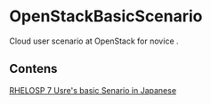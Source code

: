 # OpenStackBasicScenario
Cloud user scenario at OpenStack for novice .

## Contens

[ RHELOSP 7 Usre's basic Senario in Japanese ](https://github.com/taraki1978/OpenStackBasicScenario/blob/master/kilo/rhelosp/jp/basic-operation.md)
